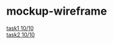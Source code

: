 # mockup-wireframe
[task1 10/10](https://miro.com/app/board/uXjVPPXLugY=/?share_link_id=615956969990)
<br>
[task2 10/10](https://miro.com/app/board/uXjVPOih8-8=/?share_link_id=643121107544)
